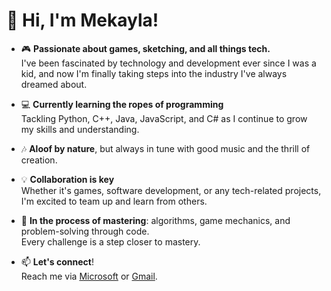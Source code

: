 # 👋 Hi, I'm Mekayla!

- 🎮 **Passionate about games, sketching, and all things tech.**  
  I've been fascinated by technology and development ever since I was a kid, and now I'm finally taking steps into the industry I've always dreamed about.
  
- 💻 **Currently learning the ropes of programming**  
  Tackling Python, C++, Java, JavaScript, and C# as I continue to grow my skills and understanding.
  
- 🎶 **Aloof by nature**, but always in tune with good music and the thrill of creation.

- 💡 **Collaboration is key**  
  Whether it's games, software development, or any tech-related projects, I'm excited to team up and learn from others.
  
- 🌱 **In the process of mastering**: algorithms, game mechanics, and problem-solving through code.  
  Every challenge is a step closer to mastery.
  
- 📫 **Let's connect**!  
  Reach me via [Microsoft](mailto:mmekayla05@outlook.com) or [Gmail](mailto:mekaylaxm@gmail.com).


<!---
Mikaiera/Mikaiera is a ✨ special ✨ repository because its `README.md` (this file) appears on your GitHub profile.
You can click the Preview link to take a look at your changes.
--->
